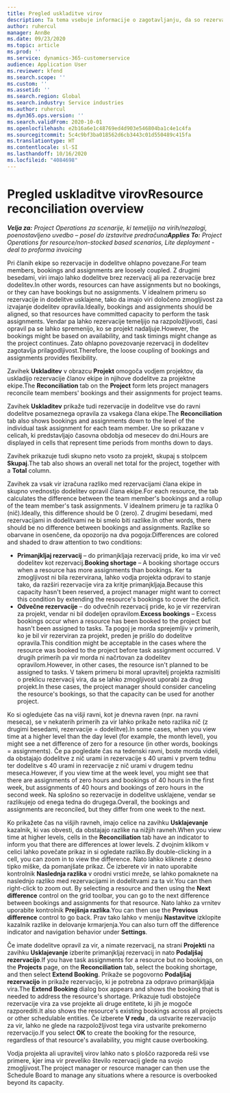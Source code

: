 ```yaml
---
title: Pregled uskladitve virov
description: Ta tema vsebuje informacije o zagotavljanju, da so rezervacije virov in dodelitve projektom poravnane.
author: ruhercul
manager: AnnBe
ms.date: 09/23/2020
ms.topic: article
ms.prod: ''
ms.service: dynamics-365-customerservice
audience: Application User
ms.reviewer: kfend
ms.search.scope: ''
ms.custom: ''
ms.assetid: ''
ms.search.region: Global
ms.search.industry: Service industries
ms.author: ruhercul
ms.dyn365.ops.version: ''
ms.search.validFrom: 2020-10-01
ms.openlocfilehash: e2b16a6e1c48769ed4d903e546804ba1c4e1c4fa
ms.sourcegitcommit: 5c4c9bf3ba018562d6cb3443c01d550489c415fa
ms.translationtype: HT
ms.contentlocale: sl-SI
ms.lasthandoff: 10/16/2020
ms.locfileid: "4084698"
---
```

# <a name="resource-reconciliation-overview"></a><span data-ttu-id="3d403-103">Pregled uskladitve virov</span><span class="sxs-lookup"><span data-stu-id="3d403-103">Resource reconciliation overview</span></span>

<span data-ttu-id="3d403-104">_**Velja za:** Project Operations za scenarije, ki temeljijo na virih/nezalogi, poenostavljeno uvedbo – posel do izstavitve predračuna_</span><span class="sxs-lookup"><span data-stu-id="3d403-104">_**Applies To:** Project Operations for resource/non-stocked based scenarios, Lite deployment - deal to proforma invoicing_</span></span>

<span data-ttu-id="3d403-105">Pri članih ekipe so rezervacije in dodelitve ohlapno povezane.</span><span class="sxs-lookup"><span data-stu-id="3d403-105">For team members, bookings and assignments are loosely coupled.</span></span> <span data-ttu-id="3d403-106">Z drugimi besedami, viri imajo lahko dodelitve brez rezervacij ali pa rezervacije brez dodelitev.</span><span class="sxs-lookup"><span data-stu-id="3d403-106">In other words, resources can have assignments but no bookings, or they can have bookings but no assignments.</span></span> <span data-ttu-id="3d403-107">V idealnem primeru so rezervacije in dodelitve usklajene, tako da imajo viri določeno zmogljivost za izvajanje dodelitev opravila.</span><span class="sxs-lookup"><span data-stu-id="3d403-107">Ideally, bookings and assignments should be aligned, so that resources have committed capacity to perform the task assignments.</span></span> <span data-ttu-id="3d403-108">Vendar pa lahko rezervacije temeljijo na razpoložljivosti, časi opravil pa se lahko spremenijo, ko se projekt nadaljuje.</span><span class="sxs-lookup"><span data-stu-id="3d403-108">However, the bookings might be based on availability, and task timings might change as the project continues.</span></span> <span data-ttu-id="3d403-109">Zato ohlapno povezovanje rezervacij in dodelitev zagotavlja prilagodljivost.</span><span class="sxs-lookup"><span data-stu-id="3d403-109">Therefore, the loose coupling of bookings and assignments provides flexibility.</span></span>

<span data-ttu-id="3d403-110">Zavihek **Uskladitev** v obrazcu **Projekt** omogoča vodjem projektov, da uskladijo rezervacije članov ekipe in njihove dodelitve za projektne ekipe.</span><span class="sxs-lookup"><span data-stu-id="3d403-110">The **Reconciliation** tab on the **Project** form lets project managers reconcile team members' bookings and their assignments for project teams.</span></span>

<span data-ttu-id="3d403-111">Zavihek **Uskladitev** prikaže tudi rezervacije in dodelitve vse do ravni dodelitve posameznega opravila za vsakega člana ekipe.</span><span class="sxs-lookup"><span data-stu-id="3d403-111">The **Reconciliation** tab also shows bookings and assignments down to the level of the individual task assignment for each team member.</span></span> <span data-ttu-id="3d403-112">Ure so prikazane v celicah, ki predstavljajo časovna obdobja od mesecev do dni.</span><span class="sxs-lookup"><span data-stu-id="3d403-112">Hours are displayed in cells that represent time periods from months down to days.</span></span>

<span data-ttu-id="3d403-113">Zavihek prikazuje tudi skupno neto vsoto za projekt, skupaj s stolpcem **Skupaj**.</span><span class="sxs-lookup"><span data-stu-id="3d403-113">The tab also shows an overall net total for the project, together with a **Total** column.</span></span>

<span data-ttu-id="3d403-114">Zavihek za vsak vir izračuna razliko med rezervacijami člana ekipe in skupno vrednostjo dodelitev opravil člana ekipe.</span><span class="sxs-lookup"><span data-stu-id="3d403-114">For each resource, the tab calculates the difference between the team member's bookings and a rollup of the team member's task assignments.</span></span> <span data-ttu-id="3d403-115">V idealnem primeru je ta razlika 0 (nič).</span><span class="sxs-lookup"><span data-stu-id="3d403-115">Ideally, this difference should be 0 (zero).</span></span> <span data-ttu-id="3d403-116">Z drugimi besedami, med rezervacijami in dodelitvami ne bi smelo biti razlike.</span><span class="sxs-lookup"><span data-stu-id="3d403-116">In other words, there should be no difference between bookings and assignments.</span></span> <span data-ttu-id="3d403-117">Razlike so obarvane in osenčene, da opozorijo na dva pogoja:</span><span class="sxs-lookup"><span data-stu-id="3d403-117">Differences are colored and shaded to draw attention to two conditions:</span></span>

- <span data-ttu-id="3d403-118">**Primanjkljaj rezervacij** – do primanjkljaja rezervacij pride, ko ima vir več dodelitev kot rezervacij.</span><span class="sxs-lookup"><span data-stu-id="3d403-118">**Booking shortage** – A booking shortage occurs when a resource has more assignments than bookings.</span></span> <span data-ttu-id="3d403-119">Ker ta zmogljivost ni bila rezervirana, lahko vodja projekta odpravi to stanje tako, da razširi rezervacije vira za kritje primanjkljaja.</span><span class="sxs-lookup"><span data-stu-id="3d403-119">Because this capacity hasn't been reserved, a project manager might want to correct this condition by extending the resource's bookings to cover the deficit.</span></span>
- <span data-ttu-id="3d403-120">**Odvečne rezervacije** – do odvečnih rezervacij pride, ko je vir rezerviran za projekt, vendar ni bil dodeljen opravilom.</span><span class="sxs-lookup"><span data-stu-id="3d403-120">**Excess bookings** – Excess bookings occur when a resource has been booked to the project but hasn't been assigned to tasks.</span></span> <span data-ttu-id="3d403-121">Ta pogoj je morda sprejemljiv v primerih, ko je bil vir rezerviran za projekt, preden je prišlo do dodelitve opravila.</span><span class="sxs-lookup"><span data-stu-id="3d403-121">This condition might be acceptable in the cases where the resource was booked to the project before task assignment occurred.</span></span> <span data-ttu-id="3d403-122">V drugih primerih pa vir morda ni načrtovan za dodelitev opravilom.</span><span class="sxs-lookup"><span data-stu-id="3d403-122">However, in other cases, the resource isn't planned to be assigned to tasks.</span></span> <span data-ttu-id="3d403-123">V takem primeru bi moral upravitelj projekta razmisliti o preklicu rezervacij vira, da se lahko zmogljivost uporabi za drug projekt.</span><span class="sxs-lookup"><span data-stu-id="3d403-123">In these cases, the project manager should consider canceling the resource's bookings, so that the capacity can be used for another project.</span></span>

<span data-ttu-id="3d403-124">Ko si ogledujete čas na višji ravni, kot je dnevna raven (npr. na ravni meseca), se v nekaterih primerih za vir lahko prikaže neto razlika nič (z drugimi besedami, rezervacije = dodelitve).</span><span class="sxs-lookup"><span data-stu-id="3d403-124">In some cases, when you view time at a higher level than the day level (for example, the month level), you might see a net difference of zero for a resource (in other words, bookings = assignments).</span></span> <span data-ttu-id="3d403-125">Če pa pogledate čas na tedenski ravni, boste morda videli, da obstajajo dodelitve z nič urami in rezervacije s 40 urami v prvem tednu ter dodelitve s 40 urami in rezervacije z nič urami v drugem tednu meseca.</span><span class="sxs-lookup"><span data-stu-id="3d403-125">However, if you view time at the week level, you might see that there are assignments of zero hours and bookings of 40 hours in the first week, but assignments of 40 hours and bookings of zero hours in the second week.</span></span> <span data-ttu-id="3d403-126">Na splošno so rezervacije in dodelitve usklajene, vendar se razlikujejo od enega tedna do drugega.</span><span class="sxs-lookup"><span data-stu-id="3d403-126">Overall, the bookings and assignments are reconciled, but they differ from one week to the next.</span></span>

<span data-ttu-id="3d403-127">Ko prikažete čas na višjih ravneh, imajo celice na zavihku **Usklajevanje** kazalnik, ki vas obvesti, da obstajajo razlike na nižjih ravneh.</span><span class="sxs-lookup"><span data-stu-id="3d403-127">When you view time at higher levels, cells in the **Reconciliation** tab have an indicator to inform you that there are differences at lower levels.</span></span> <span data-ttu-id="3d403-128">Z dvojnim klikom v celici lahko povečate prikaz in si ogledate razliko.</span><span class="sxs-lookup"><span data-stu-id="3d403-128">By double-clicking in a cell, you can zoom in to view the difference.</span></span> <span data-ttu-id="3d403-129">Nato lahko kliknete z desno tipko miške, da pomanjšate prikaz. Če izberete vir in nato uporabite kontrolnik **Naslednja razlika** v orodni vrstici mreže, se lahko pomaknete na naslednjo razliko med rezervacijami in dodelitvami za ta vir.</span><span class="sxs-lookup"><span data-stu-id="3d403-129">You can then right-click to zoom out. By selecting a resource and then using the **Next difference** control on the grid toolbar, you can go to the next difference between bookings and assignments for that resource.</span></span> <span data-ttu-id="3d403-130">Nato lahko za vrnitev uporabite kontrolnik **Prejšnja razlika**.</span><span class="sxs-lookup"><span data-stu-id="3d403-130">You can then use the **Previous difference** control to go back.</span></span> <span data-ttu-id="3d403-131">Prav tako lahko v meniju **Nastavitve** izklopite kazalnik razlike in delovanje krmarjenja.</span><span class="sxs-lookup"><span data-stu-id="3d403-131">You can also turn off the difference indicator and navigation behavior under **Settings**.</span></span>


<span data-ttu-id="3d403-132">Če imate dodelitve opravil za vir, a nimate rezervacij, na strani **Projekti** na zavihku **Usklajevanje** izberite primanjkljaj rezervacij in nato **Podaljšaj rezervacijo**.</span><span class="sxs-lookup"><span data-stu-id="3d403-132">If you have task assignments for a resource but no bookings, on the **Projects** page, on the **Reconciliation** tab, select the booking shortage, and then select **Extend Booking**.</span></span> <span data-ttu-id="3d403-133">Prikaže se pogovorno **Podaljšaj rezervacijo** in prikaže rezervacijo, ki je potrebna za odpravo primanjkljaja vira.</span><span class="sxs-lookup"><span data-stu-id="3d403-133">The **Extend Booking** dialog box appears and shows the booking that is needed to address the resource's shortage.</span></span> <span data-ttu-id="3d403-134">Prikazuje tudi obstoječe rezervacije vira za vse projekte ali druge entitete, ki jih je mogoče razporediti.</span><span class="sxs-lookup"><span data-stu-id="3d403-134">It also shows the resource's existing bookings across all projects or other schedulable entities.</span></span> <span data-ttu-id="3d403-135">Če izberete **V redu** , da ustvarite rezervacijo za vir, lahko ne glede na razpoložljivost tega vira ustvarite prekomerno rezervacijo.</span><span class="sxs-lookup"><span data-stu-id="3d403-135">If you select **OK** to create the booking for the resource, regardless of that resource's availability, you might cause overbooking.</span></span>

<span data-ttu-id="3d403-136">Vodja projekta ali upravitelj virov lahko nato s ploščo razporeda reši vse primere, kjer ima vir preveliko število rezervacij glede na svojo zmogljivost.</span><span class="sxs-lookup"><span data-stu-id="3d403-136">The project manager or resource manager can then use the Schedule Board to manage any situations where a resource is overbooked beyond its capacity.</span></span>

